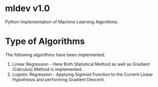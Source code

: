 # mldev v1.0
Python Implementation of Machine Learning Algorithms.

# Type of Algorithms
The following algorithms have been implemented.
1. Linear Regression - Here Both Statistical Method as well as Gradient (Calculus) Method is implemented.
2. Logistic Regression - Applying Sigmoid Function to the Current Linear Hypothesis and performing Gradient Descent.

